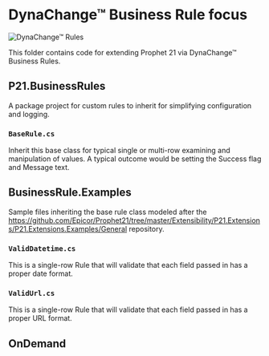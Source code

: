 # DynaChange&trade; Business Rule focus

![DynaChange&trade; Rules](https://github.com/Epicor/Prophet21/Extensibility/P21.Extensions/lib/assets)

This folder contains code for extending Prophet 21 via DynaChange&trade; Business Rules.

## P21.BusinessRules

A package project for custom rules to inherit for simplifying configuration and logging.

### `BaseRule.cs`

Inherit this base class for typical single or multi-row examining and manipulation of values. A typical outcome would be setting the Success flag and Message text.

## BusinessRule.Examples

Sample files inheriting the base rule class modeled after the https://github.com/Epicor/Prophet21/tree/master/Extensibility/P21.Extensions/P21.Extensions.Examples/General repository.

### `ValidDatetime.cs`

This is a single-row Rule that will validate that each field passed in has a proper date format.

### `ValidUrl.cs`

This is a single-row Rule that will validate that each field passed in has a proper URL format.

## OnDemand
